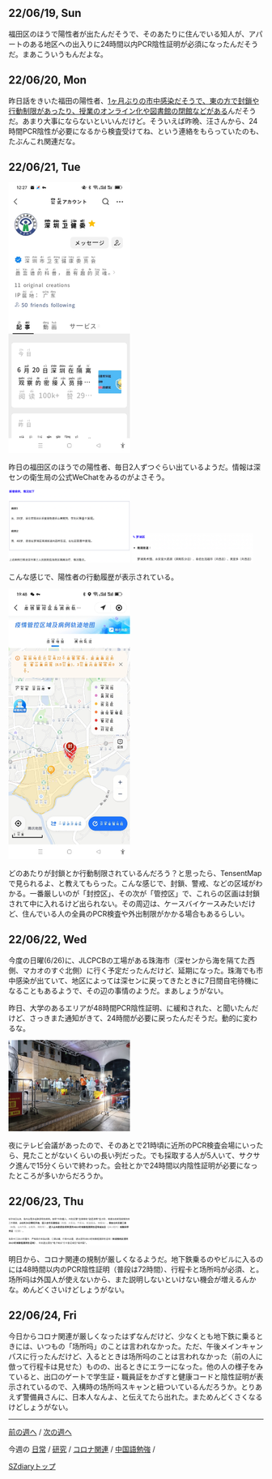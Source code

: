 ## 22/06/19, Sun

福田区のほうで陽性者が出たんだそうで、そのあたりに住んでいる知人が、アパートのある地区への出入りに24時間以内PCR陰性証明が必須になったんだそうだ。まあこういうもんだよな。


## 22/06/20, Mon

昨日話をきいた福田の陽性者、[1ヶ月ぶりの市中感染だそうで、東の方で封鎖や行動制限があったり、授業のオンライン化や図書館の閉館などがある](https://www.shenzhen-fan.com/news-2022-06-20-new-announcement-about-covid-19-in-sz/)んだそうだ。あまり大事にならないといいんだけど。そういえば昨晩、汪さんから、24時間PCR陰性が必要になるから検査受けてね、という連絡をもらっていたのも、たぶんこれ関連だな。


## 22/06/21, Tue

<img src="https://github.com/akita11/SZdiary/blob/main/diary/photo/2022-06-21_12.27.57.jpg" width="240px">

昨日の福田区のほうでの陽性者、毎日2人ずつぐらい出ているようだ。情報は深センの衛生局の公式WeChatをみるのがよさそう。

<img src="https://github.com/akita11/SZdiary/blob/main/diary/photo/2022-06-21_08.45.21.png" width="240px">

<img src="https://github.com/akita11/SZdiary/blob/main/diary/photo/2022-06-21_08.46.53.png" width="240px">

こんな感じで、陽性者の行動履歴が表示されている。

<img src="https://github.com/akita11/SZdiary/blob/main/diary/photo/2022-06-21_19.48.08.jpg" width="240px">

どのあたりが封鎖とか行動制限されているんだろう？と思ったら、TensentMapで見られるよ、と教えてもらった。こんな感じで、封鎖、警戒、などの区域がわかる。一番厳しいのが「封控区」、その次が「管控区」で、これらの区画は封鎖されて中に入れるけど出られない。その周辺は、ケースバイケースみたいだけど、住んでいる人の全員のPCR検査や外出制限がかかる場合もあるらしい。


## 22/06/22, Wed

今度の日曜(6/26)に、JLCPCBの工場がある珠海市（深センから海を隔てた西側、マカオのすぐ北側）に行く予定だったんだけど、延期になった。珠海でも市中感染が出ていて、地区によっては深センに戻ってきたときに7日間自宅待機になることもあるようで、その辺の事情のようだ。まあしょうがない。

昨日、大学のあるエリアが48時間PCR陰性証明、に緩和された、と聞いたんだけど、さっきまた通知がきて、24時間が必要に戻ったんだそうだ。動的に変わるな。

<img src="https://github.com/akita11/SZdiary/blob/main/diary/photo/2022-06-22_21.22.54.jpg" width="240px">

夜にテレビ会議があったので、そのあとで21時頃に近所のPCR検査会場にいったら、見たことがないくらいの長い列だった。でも採取する人が5人いて、サクサク進んで15分くらいで終わった。会社とかで24時間以内陰性証明が必要になったところが多いからだろうか。


## 22/06/23, Thu

<img src="https://github.com/akita11/SZdiary/blob/main/diary/photo/2022-06-23_07.21.45.png" width="240px">

明日から、コロナ関連の規制が厳しくなるようだ。地下鉄乗るのやビルに入るのには48時間以内のPCR陰性証明（普段は72時間）、行程卡と场所吗が必須、と。场所吗は外国人が使えないから、また説明しないといけない機会が増えるんかな。めんどくさいけどしょうがない。


## 22/06/24, Fri

今日からコロナ関連が厳しくなったはずなんだけど、少なくとも地下鉄に乗るときには、いつもの「场所吗」のことは言われなかった。ただ、午後メインキャンパスに行ったんだけど、入るとときは场所吗のことは言われなかった（前の人に倣って行程卡は見せた）ものの、出るときにエラーになった。他の人の様子をみていると、出口のゲートで学生証・職員証をかざすと健康コードと陰性証明が表示されているので、入構時の场所吗スキャンと紐ついているんだろうか。とりあえず警備員さんに、日本人なんよ、と伝えてたら出れた。まためんどくさくなるけどしょうがない。


***

[前の週へ](2206-2.md) /
[次の週へ](2206-4.md)

今週の
[日常](../diary/2206-3.md) /
[研究](../research/2206-3.md) /
[コロナ関連](../covid19/2206-3.md) / 
[中国語勉強](../chinese/2206-4.md) / 

[SZdiaryトップ](../../README.md)

